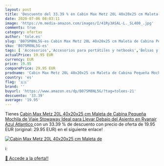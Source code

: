 ```yaml
---
layout: post
title: 'Descuento del 33.39 % en Cabin Max Metz 20L 40x20x25 cm Maleta de'
date: 2020-07-06 08:03:11
image: 'https://m.media-amazon.com/images/I/41Ry3ASAL-L._SL400_.jpg'
comments: true
category: ofertas
author: 'tole.es'
slug: 'B07SM8NL5G-es Cabin Max Metz 20L 40x20x25 cm Maleta de Cabina Pequeña...'
sku: 'B07SM8NL5G-es'
tags: [ 'Accesorios','Accesorios para portátiles y netbooks','Bolsas y fundas para portátiles y netbooks','Informática','Juegos y Accesorios para PC','Mochilas para portátiles y netbooks','Videojuegos','mochila', ]
actualPrice: 19.95 EUR
currency: EUR
price: 19.95
comparePrice: 29.95 EUR
prodname: 'Cabin Max Metz 20L 40x20x25 cm Maleta de Cabina Pequeña Mochila de Viaje Stowaway Ideal para Llevar Debajo del Asiento en Ryanair  Azul Atlantico '
country: 'es'
flag: '🇪🇸'
brand: ''
buyurl: 'https://www.amazon.es/dp/B07SM8NL5G/?tag=tolees-21'
descuento: '33.39'
average: '19.95'
---
```


Tienes [Cabin Max Metz 20L 40x20x25 cm Maleta de Cabina Pequeña Mochila de Viaje Stowaway Ideal para Llevar Debajo del Asiento en Ryanair  Azul Atlantico ](https://www.amazon.es/dp/B07SM8NL5G/?tag=tolees-21) con un 33.39 % de descuento con precio de oferta de 19.95 EUR (original: 29.95 EUR) en el siguiente enlace!

[![Cabin Max Metz 20L 40x20x25 cm Maleta de](https://m.media-amazon.com/images/I/41Ry3ASAL-L._SL400_.jpg)](https://www.amazon.es/dp/B07SM8NL5G/?tag=tolees-21)

ℹ️:


[🛒 Accede a la oferta!!](https://www.amazon.es/dp/B07SM8NL5G/?tag=tolees-21)
